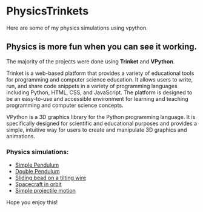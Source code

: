 # PhysicsTrinkets
Here are some of my physics simulations using vpython.

## Physics is more fun when you can see it working.

The majority of the projects were done using **Trinket** and **VPython**.

Trinket is a web-based platform that provides a variety of educational tools for programming and computer science education. 
It allows users to write, run, and share code snippets in a variety of programming languages including Python, HTML, CSS, and JavaScript. 
The platform is designed to be an easy-to-use and accessible environment for learning and teaching programming and computer science concepts.

VPython is a 3D graphics library for the Python programming language. It is specifically designed for scientific and educational purposes and 
provides a simple, intuitive way for users to create and manipulate 3D graphics and animations.

### Physics simulations:
 
 * [Simple Pendulum](https://trinket.io/glowscript/47dd97aa98)
 * [Double Pendulum](https://trinket.io/glowscript/e92cdd5316)
 * [Sliding bead on a tilting wire](https://trinket.io/glowscript/65d5628d91)
 * [Spacecraft in orbit](https://trinket.io/glowscript/52576805dc)
 * [Simple projectile motion](https://trinket.io/glowscript/7406d9ff59)
 
Hope you enjoy this!

